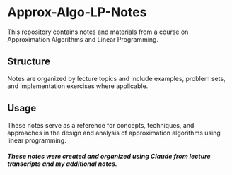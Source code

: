 # Approx-Algo-LP-Notes

This repository contains notes and materials from a course on Approximation Algorithms and Linear Programming.


## Structure

Notes are organized by lecture topics and include examples, problem sets, and implementation exercises where applicable.

## Usage

These notes serve as a reference for concepts, techniques, and approaches in the design and analysis of approximation algorithms using linear programming.


##### These notes were created and organized using Claude from lecture transcripts and my additional notes.